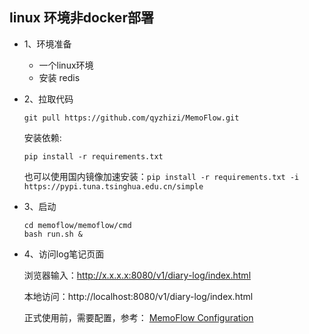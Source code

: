 ## linux 环境非docker部署
- 1、环境准备
    - 一个linux环境
    - 安装 redis

- 2、拉取代码
    ```
    git pull https://github.com/qyzhizi/MemoFlow.git
    ```
    安装依赖:
    ```
    pip install -r requirements.txt
    ```
    也可以使用国内镜像加速安装：`pip install -r requirements.txt -i https://pypi.tuna.tsinghua.edu.cn/simple`
- 3、启动
    ```
    cd memoflow/memoflow/cmd
    bash run.sh &
    ```

- 4、访问log笔记页面

    浏览器输入：http://x.x.x.x:8080/v1/diary-log/index.html

    本地访问：http://localhost:8080/v1/diary-log/index.html
    
    正式使用前，需要配置，参考：
    [MemoFlow Configuration](./memoflow_configuration.md)